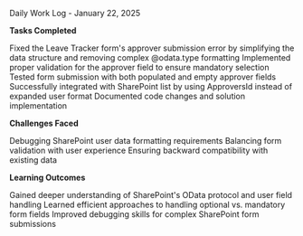 Daily Work Log - January 22, 2025

**Tasks Completed**

Fixed the Leave Tracker form's approver submission error by simplifying the data structure and removing complex @odata.type formatting
Implemented proper validation for the approver field to ensure mandatory selection
Tested form submission with both populated and empty approver fields
Successfully integrated with SharePoint list by using ApproversId instead of expanded user format
Documented code changes and solution implementation

**Challenges Faced**

Debugging SharePoint user data formatting requirements
Balancing form validation with user experience
Ensuring backward compatibility with existing data

**Learning Outcomes**

Gained deeper understanding of SharePoint's OData protocol and user field handling
Learned efficient approaches to handling optional vs. mandatory form fields
Improved debugging skills for complex SharePoint form submissions
